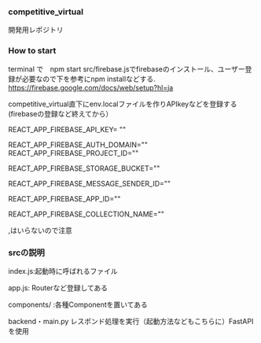 ### competitive_virtual
開発用レポジトリ

### How to start
terminal で　npm start 
src/firebase.jsでfirebaseのインストール、ユーザー登録が必要なので下を参考にnpm installなどする.  
https://firebase.google.com/docs/web/setup?hl=ja 

competitive_virtual直下にenv.localファイルを作りAPIkeyなどを登録する(firebaseの登録など終えてから）

REACT_APP_FIREBASE_API_KEY= "" 

REACT_APP_FIREBASE_AUTH_DOMAIN=""
REACT_APP_FIREBASE_PROJECT_ID="" 

REACT_APP_FIREBASE_STORAGE_BUCKET="" 

REACT_APP_FIREBASE_MESSAGE_SENDER_ID="" 

REACT_APP_FIREBASE_APP_ID="" 

REACT_APP_FIREBASE_COLLECTION_NAME="" 

,はいらないので注意

### srcの説明
index.js:起動時に呼ばれるファイル 

app.js: Routerなど登録してある 

components/ :各種Componentを置いてある 

backend・main.py レスポンド処理を実行（起動方法などもこちらに）FastAPIを使用



